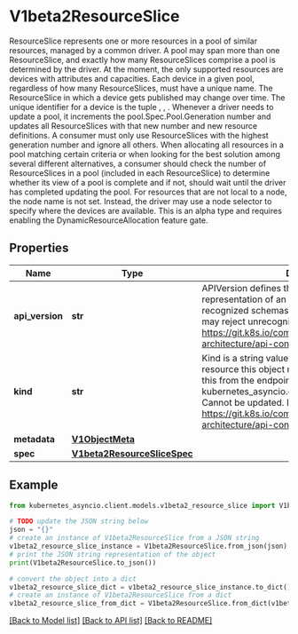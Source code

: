 # V1beta2ResourceSlice

ResourceSlice represents one or more resources in a pool of similar resources, managed by a common driver. A pool may span more than one ResourceSlice, and exactly how many ResourceSlices comprise a pool is determined by the driver.  At the moment, the only supported resources are devices with attributes and capacities. Each device in a given pool, regardless of how many ResourceSlices, must have a unique name. The ResourceSlice in which a device gets published may change over time. The unique identifier for a device is the tuple <driver name>, <pool name>, <device name>.  Whenever a driver needs to update a pool, it increments the pool.Spec.Pool.Generation number and updates all ResourceSlices with that new number and new resource definitions. A consumer must only use ResourceSlices with the highest generation number and ignore all others.  When allocating all resources in a pool matching certain criteria or when looking for the best solution among several different alternatives, a consumer should check the number of ResourceSlices in a pool (included in each ResourceSlice) to determine whether its view of a pool is complete and if not, should wait until the driver has completed updating the pool.  For resources that are not local to a node, the node name is not set. Instead, the driver may use a node selector to specify where the devices are available.  This is an alpha type and requires enabling the DynamicResourceAllocation feature gate.

## Properties

Name | Type | Description | Notes
------------ | ------------- | ------------- | -------------
**api_version** | **str** | APIVersion defines the versioned schema of this representation of an object. Servers should convert recognized schemas to the latest internal value, and may reject unrecognized values. More info: https://git.k8s.io/community/contributors/devel/sig-architecture/api-conventions.md#resources | [optional] 
**kind** | **str** | Kind is a string value representing the REST resource this object represents. Servers may infer this from the endpoint the kubernetes_asyncio.client submits requests to. Cannot be updated. In CamelCase. More info: https://git.k8s.io/community/contributors/devel/sig-architecture/api-conventions.md#types-kinds | [optional] 
**metadata** | [**V1ObjectMeta**](V1ObjectMeta.md) |  | [optional] 
**spec** | [**V1beta2ResourceSliceSpec**](V1beta2ResourceSliceSpec.md) |  | 

## Example

```python
from kubernetes_asyncio.client.models.v1beta2_resource_slice import V1beta2ResourceSlice

# TODO update the JSON string below
json = "{}"
# create an instance of V1beta2ResourceSlice from a JSON string
v1beta2_resource_slice_instance = V1beta2ResourceSlice.from_json(json)
# print the JSON string representation of the object
print(V1beta2ResourceSlice.to_json())

# convert the object into a dict
v1beta2_resource_slice_dict = v1beta2_resource_slice_instance.to_dict()
# create an instance of V1beta2ResourceSlice from a dict
v1beta2_resource_slice_from_dict = V1beta2ResourceSlice.from_dict(v1beta2_resource_slice_dict)
```
[[Back to Model list]](../README.md#documentation-for-models) [[Back to API list]](../README.md#documentation-for-api-endpoints) [[Back to README]](../README.md)


